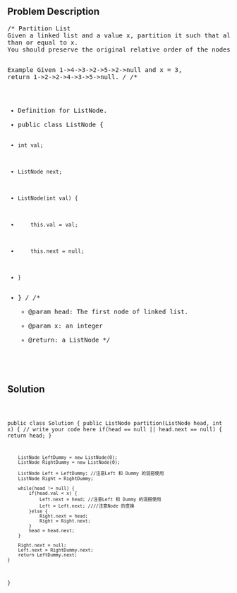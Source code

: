 <!--
<style>
  body { font-family: Arial, sans-serif; }
  .container { max-width: 100%; margin: auto; padding: 20px; }
  .comment-block { background-color: #f9f9f9; padding: 10px; border-left: 5px solid #ccc; max-width: 50%; margin: auto; word-wrap: break-word; white-space: pre-wrap; }
  .code-block { background-color: #f4f4f4; padding: 10px; border: 1px solid #ddd; }
</style>
-->

<div class='container'>
<h2>Problem Description</h2>
<div class='comment-block'>
<pre>
/* Partition List
Given a linked list and a value x, partition it such that all nodes less than x come before nodes greater 
than or equal to x.
You should preserve the original relative order of the nodes in each of the two partitions.

Example
Given 1->4->3->2->5->2->null and x = 3,
return 1->2->2->4->3->5->null.
*/
/**
 * Definition for ListNode.
 * public class ListNode {
 *     int val;
 *     ListNode next;
 *     ListNode(int val) {
 *         this.val = val;
 *         this.next = null;
 *     }
 * }
 */ 
    /**
     * @param head: The first node of linked list.
     * @param x: an integer
     * @return: a ListNode 
     */
</pre>
</div>

<h2>Solution</h2>
<div class='code-block'>
<pre><code class='language-java'>

public class Solution {
    public ListNode partition(ListNode head, int x) {
        // write your code here
        if(head == null || head.next == null) {
            return head;
        }
        
        ListNode LeftDummy = new ListNode(0);
        ListNode RightDummy = new ListNode(0);
        
        ListNode Left = LeftDummy; //注意Left 和 Dummy 的混搭使用
        ListNode Right = RightDummy;
        
        while(head != null) {
            if(head.val < x) {
                Left.next = head; //注意Left 和 Dummy 的混搭使用
                Left = Left.next; ////注意Node 的变换
            }else {
                Right.next = head;
                Right = Right.next;
            }
            head = head.next;
        }
        
        Right.next = null;
        Left.next = RightDummy.next;
        return LeftDummy.next;
    }
}
</code></pre>
</div>
</div>
